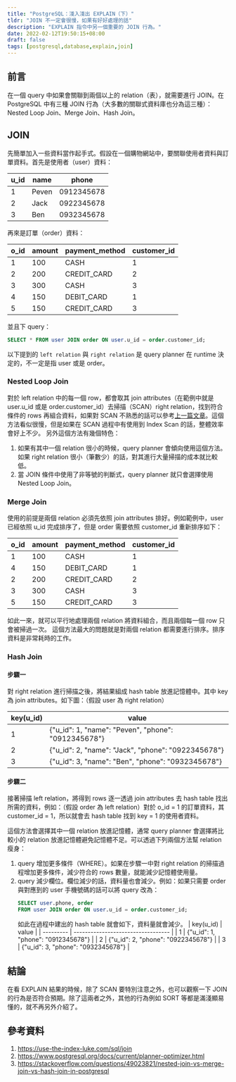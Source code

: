 ```yaml
---
title: "PostgreSQL：淺入淺出 EXPLAIN（下）"
tldr: "JOIN 不一定會很慢，如果有好好處理的話"
description: "EXPLAIN 指令中另一個重要的 JOIN 行為。"
date: 2022-02-12T19:50:15+08:00
draft: false
tags: [postgresql,database,explain,join]
---
```


## 前言
在一個 query 中如果會關聯到兩個以上的 relation（表），就需要進行 JOIN。在 PostgreSQL 中有三種 JOIN 行為（大多數的關聯式資料庫也分為這三種）：Nested Loop Join、Merge Join、Hash Join。

## JOIN
先簡單加入一些資料當作起手式。假設在一個購物網站中，要關聯使用者資料與訂單資料。首先是使用者（user）資料：

| u_id     | name   | phone       |
| -------- | ------ | ----------- |
| 1        | Peven  | 0912345678  |
| 2        | Jack   | 0922345678  |
| 3        | Ben    | 0932345678  |

再來是訂單（order）資料：

| o_id     | amount   | payment_method | customer_id |
| -------- | -------- | -------------- | ----------- |
| 1        | 100      | CASH           | 1           |
| 2        | 200      | CREDIT_CARD    | 2           |
| 3        | 300      | CASH           | 3           |
| 4        | 150      | DEBIT_CARD     | 1           |
| 5        | 150      | CREDIT_CARD    | 3           |

並且下 query：

```sql
SELECT * FROM user JOIN order ON user.u_id = order.customer_id;
```
以下提到的 `left relation` 與 `right relation` 是 query planner 在 runtime 決定的，不一定是指 user 或是 order。

### Nested Loop Join
對於 left relation 中的每一個 row，都會取其 join attributes（在範例中就是 user.u_id 或是 order.customer_id）去掃描（SCAN）right relation，找到符合條件的 rows 再組合資料，如果對 SCAN 不熟悉的話可以參考[上一篇文章](https://pevenc12.github.io/posts/postgresql-explain-explained/)。這個方法看似很慢，但是如果在 SCAN 過程中有使用到 Index Scan 的話，整體效率會好上不少。
另外這個方法有幾個特色：
1. 如果有其中一個 relation 很小的時候，query planner 會傾向使用這個方法。如果 right relation 很小（筆數少）的話，對其進行大量掃描的成本就比較低。
2. 當 JOIN 條件中使用了非等號的判斷式，query planner 就只會選擇使用 Nested Loop Join。

### Merge Join
使用的前提是兩個 relation 必須先依照 join attributes 排好。例如範例中，user 已經依照 u_id 完成排序了，但是 order 需要依照 customer_id 重新排序如下：

| o_id     | amount   | payment_method | customer_id |
| -------- | -------- | -------------- | ----------- |
| 1        | 100      | CASH           | 1           |
| 4        | 150      | DEBIT_CARD     | 1           |
| 2        | 200      | CREDIT_CARD    | 2           |
| 3        | 300      | CASH           | 3           |
| 5        | 150      | CREDIT_CARD    | 3           |

如此一來，就可以平行地處理兩個 relation 將資料組合，而且兩個每一個 row 只會被掃過一次。
這個方法最大的問題就是對兩個 relation 都需要進行排序。排序資料是非常耗時的工作。

### Hash Join

#### 步驟一
對 right relation 進行掃描之後，將結果組成 hash table 放進記憶體中。其中 key 為 join attributes。如下圖：（假設 user 為 right relation）

| key(u_id) | value                                               |
| --------- | --------------------------------------------------- |
| 1         | {"u_id": 1, "name": "Peven", "phone": "0912345678"} |
| 2         | {"u_id": 2, "name": "Jack", "phone": "0922345678"}  |
| 3         | {"u_id": 3, "name": "Ben", "phone": "0932345678"}   |

#### 步驟二
接著掃描 left relation，將得到 rows 逐一透過 join attributes 去 hash table 找出所需的資料，例如：（假設 order 為 left relation）對於 o_id = 1 的訂單資料，其 customer_id = 1，所以就會去 hash table 找到 key = 1 的使用者資料。

這個方法會選擇其中一個 relation 放進記憶體，通常 query planner 會選擇將比較小的 relation 放進記憶體避免記憶體不足。可以透過下列兩個方法幫 relation 瘦身：
1. query 增加更多條件（WHERE）。如果在步驟一中對 right relation 的掃描過程增加更多條件，減少符合的 rows 數量，就能減少記憶體使用量。
2. query 減少欄位。欄位減少的話，資料量也會減少。例如：如果只需要 order 與對應到的 user 手機號碼的話可以將 query 改為：
    ```sql
    SELECT user.phone, order
    FROM user JOIN order ON user.u_id = order.customer_id;
    ```
    如此在過程中建出的 hash table 就會如下，資料量就會減少。
    | key(u_id) | value                              |
    | --------- | ---------------------------------- |
    | 1         | {"u_id": 1, "phone": "0912345678"} |
    | 2         | {"u_id": 2, "phone": "0922345678"} |
    | 3         | {"u_id": 3, "phone": "0932345678"} |
    

## 結論
在看 EXPLAIN 結果的時候，除了 SCAN 要特別注意之外，也可以觀察一下 JOIN 的行為是否符合預期。除了這兩者之外，其他的行為例如 SORT 等都是滿淺顯易懂的，就不再另外介紹了。

## 參考資料
1. https://use-the-index-luke.com/sql/join
2. https://www.postgresql.org/docs/current/planner-optimizer.html
3. https://stackoverflow.com/questions/49023821/nested-join-vs-merge-join-vs-hash-join-in-postgresql

